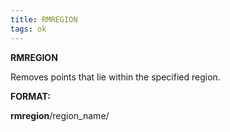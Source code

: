 ```yaml
---
title: RMREGION
tags: ok
---
```


**RMREGION**

Removes points that lie within the specified region.

**FORMAT:**

**rmregion**/region\_name/
